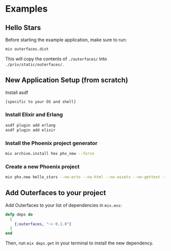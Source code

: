 # Examples

## Hello Stars

Before starting the example application, make sure to run:

```bash
mix outerfaces.dist
```

This will copy the contents of `./outerfaces/` into `./priv/static/outerfaces/`.


## New Application Setup (from scratch)

Install asdf

```bash
[specific to your OS and shell]
```

### Install Elixir and Erlang

```bash
asdf plugin add erlang
asdf plugin add elixir
```

### Install the Phoenix project generator

```bash
mix archive.install hex phx_new --force
```

### Create a new Phoenix project

```bash
mix phx.new hello_stars --no-ecto --no-html --no-assets --no-gettext --no-live --no-mailer
```

## Add Outerfaces to your project

Add Outerfaces to your list of dependencies in `mix.exs`:

```elixir
defp deps do
  [
    {:outerfaces, "~> 0.1.0"}
  ]
end
```

Then, run `mix deps.get` in your terminal to install the new dependency.
